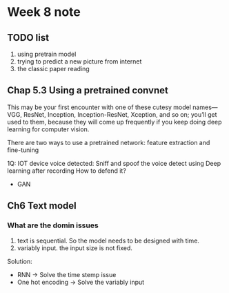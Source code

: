 # Week 8 note

## TODO list

1. using pretrain model
2. trying to predict a new picture from internet
3. the classic paper reading

## Chap 5.3 Using a pretrained convnet

This may be your first encounter with one of these cutesy model names—VGG, ResNet, Inception, Inception-ResNet, Xception, and so on; you’ll get used to them, because they will come up frequently if you keep doing deep learning for computer vision.

There are two ways to use a pretrained network: feature extraction and fine-tuning

1Q: IOT device voice detected: Sniff and spoof the voice detect using Deep learning after recording
How to defend it?

* GAN

## Ch6 Text model

### What are the domin issues

1. text is sequential. So the model needs to be designed with time.
2. variably input. the input size is not fixed.

Solution:

* RNN -> Solve the time stemp issue
* One hot encoding -> Solve the variably input
